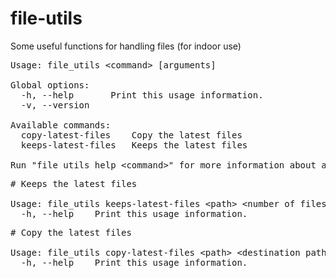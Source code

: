 # file-utils
Some useful functions for handling files (for indoor use)

<pre>
Usage: file_utils &lt;command&gt; [arguments]

Global options:
  -h, --help       Print this usage information.
  -v, --version

Available commands:
  copy-latest-files    Copy the latest files
  keeps-latest-files   Keeps the latest files

Run "file_utils help &lt;command&gt;" for more information about a command.
</pre>

<pre>
# Keeps the latest files

Usage: file_utils keeps-latest-files &lt;path&gt; &lt;number of files&gt; [minimum days=15]
  -h, --help    Print this usage information.
</pre>

<pre>
# Copy the latest files

Usage: file_utils copy-latest-files &lt;path&gt; &lt;destination path&gt; [number of files=1]
  -h, --help    Print this usage information.
</pre> 
